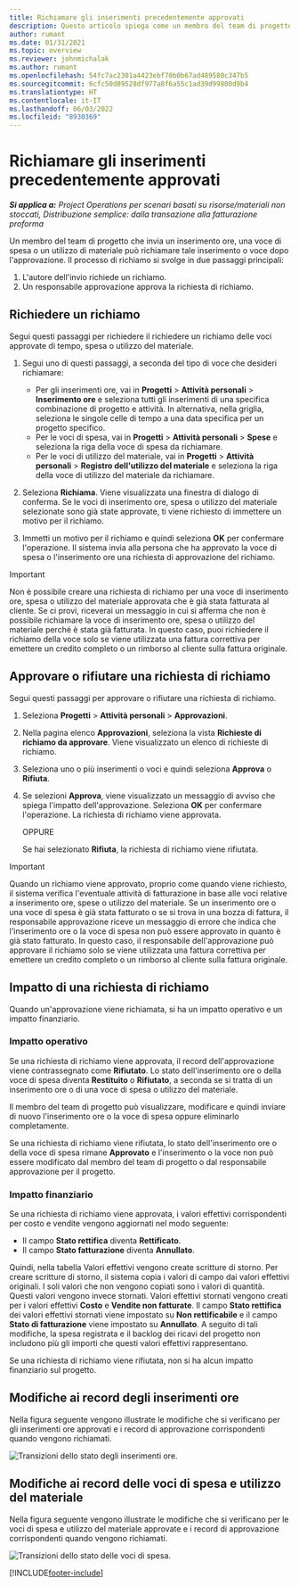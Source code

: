 ```yaml
---
title: Richiamare gli inserimenti precedentemente approvati
description: Questo articolo spiega come un membro del team di progetto può richiedere il ritiro di record di tempo, spese e utilizzo del materiale precedentemente inviati e approvati e come un project manager può approvare o rifiutare le richieste di richiamo.
author: rumant
ms.date: 01/31/2021
ms.topic: overview
ms.reviewer: johnmichalak
ms.author: rumant
ms.openlocfilehash: 54fc7ac2301a4423ebf70b0b67ad489580c347b5
ms.sourcegitcommit: 6cfc50d89528df977a8f6a55c1ad39d99800d9b4
ms.translationtype: HT
ms.contentlocale: it-IT
ms.lasthandoff: 06/03/2022
ms.locfileid: "8930369"
---
```

# <a name="recall-previously-approved-entries"></a>Richiamare gli inserimenti precedentemente approvati

_**Si applica a:** Project Operations per scenari basati su risorse/materiali non stoccati, Distribuzione semplice: dalla transazione alla fatturazione proforma_

Un membro del team di progetto che invia un inserimento ore, una voce di spesa o un utilizzo di materiale può richiamare tale inserimento o voce dopo l'approvazione. Il processo di richiamo si svolge in due passaggi principali:

1. L'autore dell'invio richiede un richiamo.
2. Un responsabile approvazione approva la richiesta di richiamo.

## <a name="request-a-recall"></a>Richiedere un richiamo

Segui questi passaggi per richiedere il richiedere un richiamo delle voci approvate di tempo, spesa o utilizzo del materiale.

1. Segui uno di questi passaggi, a seconda del tipo di voce che desideri richiamare:

    - Per gli inserimenti ore, vai in **Progetti** \> **Attività personali** \> **Inserimento ore** e seleziona tutti gli inserimenti di una specifica combinazione di progetto e attività. In alternativa, nella griglia, seleziona le singole celle di tempo a una data specifica per un progetto specifico.
    - Per le voci di spesa, vai in **Progetti** \> **Attività personali** \> **Spese** e seleziona la riga della voce di spesa da richiamare.
    - Per le voci di utilizzo del materiale, vai in **Progetti** \> **Attività personali** \> **Registro dell'utilizzo del materiale** e seleziona la riga della voce di utilizzo del materiale da richiamare.

2. Seleziona **Richiama**. Viene visualizzata una finestra di dialogo di conferma. Se le voci di inserimento ore, spesa o utilizzo del materiale selezionate sono già state approvate, ti viene richiesto di immettere un motivo per il richiamo.
3. Immetti un motivo per il richiamo e quindi seleziona **OK** per confermare l'operazione. Il sistema invia alla persona che ha approvato la voce di spesa o l'inserimento ore una richiesta di approvazione del richiamo.

> [!IMPORTANT]
> Non è possibile creare una richiesta di richiamo per una voce di inserimento ore, spesa o utilizzo del materiale approvata che è già stata fatturata al cliente. Se ci provi, riceverai un messaggio in cui si afferma che non è possibile richiamare la voce di inserimento ore, spesa o utilizzo del materiale perché è stata già fatturata. In questo caso, puoi richiedere il richiamo della voce solo se viene utilizzata una fattura correttiva per emettere un credito completo o un rimborso al cliente sulla fattura originale.

## <a name="approve-or-reject-a-recall-request"></a>Approvare o rifiutare una richiesta di richiamo

Segui questi passaggi per approvare o rifiutare una richiesta di richiamo.

1. Seleziona **Progetti** \> **Attività personali** \> **Approvazioni**.
2. Nella pagina elenco **Approvazioni**, seleziona la vista **Richieste di richiamo da approvare**. Viene visualizzato un elenco di richieste di richiamo.
3. Seleziona uno o più inserimenti o voci e quindi seleziona **Approva** o **Rifiuta**.
4. Se selezioni **Approva**, viene visualizzato un messaggio di avviso che spiega l'impatto dell'approvazione. Seleziona **OK** per confermare l'operazione. La richiesta di richiamo viene approvata.

    OPPURE

    Se hai selezionato **Rifiuta**, la richiesta di richiamo viene rifiutata.

> [!IMPORTANT]
> Quando un richiamo viene approvato, proprio come quando viene richiesto, il sistema verifica l'eventuale attività di fatturazione in base alle voci relative a inserimento ore, spese o utilizzo del materiale. Se un inserimento ore o una voce di spesa è già stata fatturato o se si trova in una bozza di fattura, il responsabile approvazione riceve un messaggio di errore che indica che l'inserimento ore o la voce di spesa non può essere approvato in quanto è già stato fatturato. In questo caso, il responsabile dell'approvazione può approvare il richiamo solo se viene utilizzata una fattura correttiva per emettere un credito completo o un rimborso al cliente sulla fattura originale.

## <a name="impact-of-a-recall-request"></a>Impatto di una richiesta di richiamo

Quando un'approvazione viene richiamata, si ha un impatto operativo e un impatto finanziario.

### <a name="operational-impact"></a>Impatto operativo

Se una richiesta di richiamo viene approvata, il record dell'approvazione viene contrassegnato come **Rifiutato**. Lo stato dell'inserimento ore o della voce di spesa diventa **Restituito** o **Rifiutato**, a seconda se si tratta di un inserimento ore o di una voce di spesa o utilizzo del materiale.

Il membro del team di progetto può visualizzare, modificare e quindi inviare di nuovo l'inserimento ore o la voce di spesa oppure eliminarlo completamente.

Se una richiesta di richiamo viene rifiutata, lo stato dell'inserimento ore o della voce di spesa rimane **Approvato** e l'inserimento o la voce non può essere modificato dal membro del team di progetto o dal responsabile approvazione per il progetto.

### <a name="financial-impact"></a>Impatto finanziario

Se una richiesta di richiamo viene approvata, i valori effettivi corrispondenti per costo e vendite vengono aggiornati nel modo seguente:

- Il campo **Stato rettifica** diventa **Rettificato**.
- Il campo **Stato fatturazione** diventa **Annullato**.

Quindi, nella tabella Valori effettivi vengono create scritture di storno. Per creare scritture di storno, il sistema copia i valori di campo dai valori effettivi originali. I soli valori che non vengono copiati sono i valori di quantità. Questi valori vengono invece stornati. Valori effettivi stornati vengono creati per i valori effettivi **Costo** e **Vendite non fatturate**. Il campo **Stato rettifica** dei valori effettivi stornati viene impostato su **Non rettificabile** e il campo **Stato di fatturazione** viene impostato su **Annullato**. A seguito di tali modifiche, la spesa registrata e il backlog dei ricavi del progetto non includono più gli importi che questi valori effettivi rappresentano.

Se una richiesta di richiamo viene rifiutata, non si ha alcun impatto finanziario sul progetto.

## <a name="changes-to-time-entry-records"></a>Modifiche ai record degli inserimenti ore

Nella figura seguente vengono illustrate le modifiche che si verificano per gli inserimenti ore approvati e i record di approvazione corrispondenti quando vengono richiamati.

![Transizioni dello stato degli inserimenti ore.](media/TimeEntryStateTransitions.png)

## <a name="changes-to-expense-and-material-usage-entry-records"></a>Modifiche ai record delle voci di spesa e utilizzo del materiale

Nella figura seguente vengono illustrate le modifiche che si verificano per le voci di spesa e utilizzo del materiale approvate e i record di approvazione corrispondenti quando vengono richiamati.

![Transizioni dello stato delle voci di spesa.](media/ExpenseEntryStateTransitions.png)

[!INCLUDE[footer-include](../includes/footer-banner.md)]
